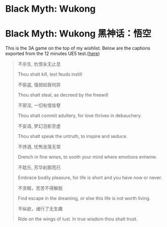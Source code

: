 # Black Myth: Wukong


# Black Myth: Wukong 黑神话：悟空
This is the 3A game on the top of my wishlist. Below are the captions exported from the 12 minutes UE5 test.([here](https://www.bilibili.com/video/BV1y64y1q757?from=search&seid=14840847303811837762))

> 不杀生, 仇恨永无止息 
>
> Thou shalt kill, lest feuds instill
>
> 不偷盗, 强弱如我何异
> 
> Thou shalt steal, as decreed by the freewill
>
> 不邪淫, 一切有情皆孽
> 
> Thou shalt commit adultery, for love thrives in debauchery.
>
> 不妄语, 梦幻泡影空虚
> 
> Thou shalt speak the untruth, to inspire and seduce.
>
> 不馋酒, 忧怖涨落无常
> 
> Drench in fine wines, to sooth your mind where emotions entwine.
>
> 不耽乐, 芳华刹那而已
> 
> Embrace bodily pleasure, for life is short and you have now or  never.
> 
> 不贪眠，苦苦不得解脱
> 
> Find escape in the dreaming, or else this life is not worth living.
> 
> 不纵欲，诸行了无生趣
> 
> Ride on the wings of lust. In true wisdom thou shalt trust.
